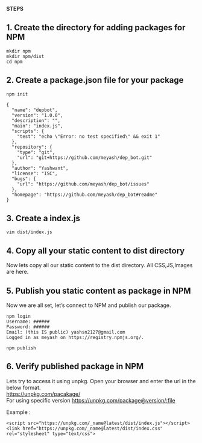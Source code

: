 **STEPS**

## 1. Create the directory for adding packages for NPM

```
mkdir npm
mkdir npm/dist
cd npm
```

## 2. Create a package.json file for your package

```
npm init
```

```
{
  "name": "depbot",
  "version": "1.0.0",
  "description": "",
  "main": "index.js",
  "scripts": {
    "test": "echo \"Error: no test specified\" && exit 1"
  },
  "repository": {
    "type": "git",
    "url": "git+https://github.com/meyash/dep_bot.git"
  },
  "author": "Yashwant",
  "license": "ISC",
  "bugs": {
    "url": "https://github.com/meyash/dep_bot/issues"
  },
  "homepage": "https://github.com/meyash/dep_bot#readme"
}
```

## 3. Create a index.js

```
vim dist/index.js
```

## 4. Copy all your static content to dist directory

Now lets copy all our static content to the dist directory. All CSS,JS,Images are here.

## 5. Publish you static content as package in NPM

Now we are all set, let’s connect to NPM and publish our package.

```
npm login
Username: ######
Password: ######
Email: (this IS public) yashsn2127@gmail.com
Logged in as meyash on https://registry.npmjs.org/.
```
```
npm publish
```

## 6. Verify published package in NPM

Lets try to access it using unpkg. Open your browser and enter the url in the below format.<br>
https://unpkg.com/pacakage/<br>
For using specific version https://unpkg.com/package@version/:file<br>

Example :
```
<script src="https://unpkg.com/_name@latest/dist/index.js"></script>
<link href="https://unpkg.com/_name@latest/dist/index.css" rel="stylesheet" type="text/css">
```